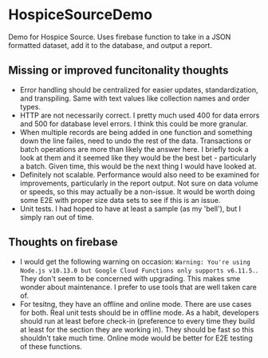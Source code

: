 # HospiceSourceDemo
Demo for Hospice Source. Uses firebase function to take in a JSON formatted dataset, add it to the database, and output a report.

## Missing or improved funcitonality thoughts
* Error handling should be centralized for easier updates, standardization, and transpiling. Same with text values like collection names and order types.
* HTTP are not necessarily correct. I pretty much used 400 for data errors and 500 for database level errors. I think this could be more granular.
* When multiple records are being added in one function and something down the line failes, need to undo the rest of the data. Transactions or batch operations are more than likely the answer here. I briefly took a look at them and it seemed like they would be the best bet - particularly a batch. Given time, this would be the next thing I would have looked at.
* Definitely not scalable. Performance would also need to be examined for improvements, particularly in the report output. Not sure on data volume or speeds, so this may actually be a non-issue. It would be worth doing some E2E with proper size data sets to see if this is an issue.
* Unit tests. I had hoped to have at least a sample (as my 'bell'), but I simply ran out of time.

## Thoughts on firebase
* I would get the following warning on occasion: `Warning: You're using Node.js v10.13.0 but Google Cloud Functions only supports v6.11.5.`. They don't seem to be concerned with upgrading. This makes sme wonder about maintenance. I prefer to use tools that are well taken care of.
* For tesitng, they have an offline and online mode. There are use cases for both. Real unit tests should be in offline mode. As a habit, developers should run at least before check-in (preference to every time they build at least for the section they are working in). They should be fast so this shouldn't take much time. Online mode would be better for E2E testing of these functions. 
